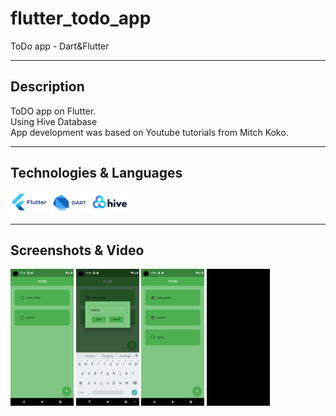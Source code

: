 # flutter_todo_app

ToDo app - Dart&Flutter
____
  
## Description
  
ToDO app on Flutter.<br>
Using Hive Database<br>
App development was based on Youtube tutorials from Mitch Koko.
____

## Technologies & Languages

<img src="img\Flutter_logo.png" width=12% height=12% alt="flutter"> <img src="img\Dart_logo.png" width=12% height=12% alt="flutter"> <img src="img\Hive_logo.png" width=12% height=12% alt="flutter"> 
</div>

____

## Screenshots & Video 

<img src="img\Screenshot_1.png" width=20% height=20% alt="Screenshot_1"> <img src="img\Screenshot_2.png" width=20% height=20% alt="Screenshot_2"> <img src="img\Screenshot_3.png" width=20% height=20% alt="Screenshot_3"> <img src="img\video.gif" width=20% height=20% alt="to_do_video">